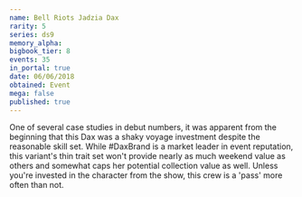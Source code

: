 ```yaml
---
name: Bell Riots Jadzia Dax
rarity: 5
series: ds9
memory_alpha:
bigbook_tier: 8
events: 35
in_portal: true
date: 06/06/2018
obtained: Event
mega: false
published: true
---
```


One of several case studies in debut numbers, it was apparent from the beginning that this Dax was a shaky voyage investment despite the reasonable skill set. While #DaxBrand is a market leader in event reputation, this variant's thin trait set won't provide nearly as much weekend value as others and somewhat caps her potential collection value as well. Unless you're invested in the character from the show, this crew is a 'pass' more often than not.
